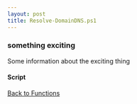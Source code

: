 ```yaml
---
layout: post
title: Resolve-DomainDNS.ps1
---
```


### something exciting

Some information about the exciting thing

#### Script

<script src="https://gist-it.appspot.com/github.com/BanterBoy/scripts-blog/blob/master/PowerShell/functions/dns/Resolve-DomainDNS.ps1"></script>

<a href="/menu/_pages/functions.html">Back to Functions</a>
